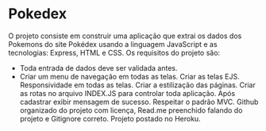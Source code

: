 # Pokedex

O projeto consiste em construir uma aplicação que extrai os dados dos Pokemons do site Pokédex usando a linguagem JavaScript e as tecnologias: Express, HTML e CSS.
Os requisitos do projeto são:
- Toda entrada de dados deve ser validada antes.
- Criar um menu de navegação em todas as telas.
Criar as telas EJS.
Responsividade em todas as telas.
Criar a estilização das páginas.
Criar as rotas no arquivo INDEX.JS para controlar toda aplicação.
Após cadastrar exibir mensagem de sucesso.
Respeitar o padrão MVC.
Github organizado do projeto com licença, Read.me preenchido falando do projeto e Gitignore correto.
Projeto postado no Heroku.
